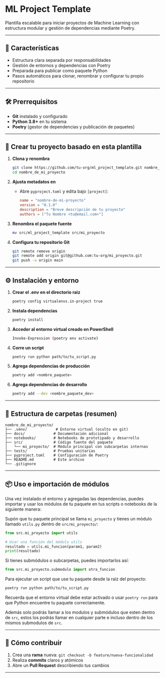 # ML Project Template

Plantilla escalable para iniciar proyectos de Machine Learning con estructura modular y gestión de dependencias mediante Poetry.

---

## 🌟 Características

- Estructura clara separada por responsabilidades
- Gestión de entornos y dependencias con Poetry
- Preparada para publicar como paquete Python
- Pasos automáticos para clonar, renombrar y configurar tu propio repositorio

---

## 🛠️ Prerrequisitos

- **Git** instalado y configurado
- **Python 3.8+** en tu sistema
- **Poetry** (gestor de dependencias y publicación de paquetes)

---

## 🚀 Crear tu proyecto basado en esta plantilla

1. **Clona y renombra**
   ```bash
   git clone https://github.com/tu-org/ml_project_template.git nombre_de_mi_proyecto
   cd nombre_de_mi_proyecto
   ```
2. **Ajusta metadatos en**
   - Abre `pyproject.toml` y edita bajo `[project]`:
     ```toml
     name = "nombre-de-mi-proyecto"
     version = "0.1.0"
     description = "Breve descripción de tu proyecto"
     authors = ["Tu Nombre <tu@email.com>"]
     ```
3. **Renombra el paquete fuente**
   ```bash
   mv src/ml_project_template src/mi_proyecto
   ```

4. **Configura tu repositorio Git**
   ```bash
   git remote remove origin
   git remote add origin git@github.com:tu-org/mi_proyecto.git
   git push -u origin main
   ```

---

## ⚙️ Instalación y entorno

1. **Crear el .env en el directorio raiz**

   ```bash
   poetry config virtualenvs.in-project true
   ```

2. **Instala dependencias**

   ```bash
   poetry install
   ```

3. **Acceder al entorno virtual creado en PowerShell**

   ```bash
   Invoke-Expression (poetry env activate)
   ```

4. **Corre un script**

   ```bash
   poetry run python path/to/tu_script.py
   ```

5. **Agrega dependencias de producción**

   ```bash
   poetry add <nombre_paquete>
   ```

6. **Agrega dependencias de desarrollo**

   ```bash
   poetry add --dev <nombre_paquete_dev>
   ```

---

## 📂 Estructura de carpetas (resumen)

```text
nombre_de_mi_proyecto/
├── .venv/             # Entorno virtual (oculto en git)
├── docs/             # Documentación adicional
├── notebooks/        # Notebooks de prototipado y desarrollo
├── src/              # Código fuente del paquete
│   └── mi_proyecto/  # Módulo principal con subcarpetas internas
├── tests/            # Pruebas unitarias
├── pyproject.toml    # Configuración de Poetry
├── README.md         # Este archivo
└── .gitignore
```

---

## 📦 Uso e importación de módulos

Una vez instalado el entorno y agregadas las dependencias, puedes importar y usar los módulos de tu paquete en tus scripts o notebooks de la siguiente manera:

Supón que tu paquete principal se llama `mi_proyecto` y tienes un módulo llamado `utils.py` dentro de `src/mi_proyecto/`:

```python
from src.mi_proyecto import utils

# Usar una función del módulo utils
resultado = utils.mi_funcion(param1, param2)
print(resultado)
```

Si tienes submódulos o subcarpetas, puedes importarlos así:

```python
from src.mi_proyecto.submodulo import otra_funcion
```

Para ejecutar un script que use tu paquete desde la raíz del proyecto:

```bash
poetry run python path/to/tu_script.py
```

Recuerda que el entorno virtual debe estar activado o usar `poetry run` para que Python encuentre tu paquete correctamente.

Además solo podrás llamar a los modulos y submódulos que esten dentro de `src`, estos los podrás llamar en cualquier parte  e incluso dentro de los mismos submodulos de `src`.



---

## 📝 Cómo contribuir

1. Crea una **rama** nueva: `git checkout -b feature/nueva-funcionalidad`
2. Realiza **commits** claros y atómicos
3. Abre un **Pull Request** describiendo tus cambios

---

##

